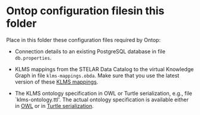 # Ontop configuration filesin this folder 

Place in this folder these configuration files required by Ontop:

* Connection details to an existing PostgreSQL database in file `db.properties`.

* KLMS mappings from the STELAR Data Catalog to the virtual Knowledge Graph in file `klms-mappings.obda`. Make sure that you use the latest version of these [KLMS mappings](https://github.com/stelar-eu/klms-ontology/blob/main/mappings/klms-mappings.obda).

* The KLMS ontology specification in OWL or Turtle serialization, e.g., file `klms-ontology.ttl'. The actual ontology specification is available either in [OWL](https://github.com/stelar-eu/klms-ontology/blob/main/klms-model.owl) or in [Turtle serialization](https://github.com/stelar-eu/klms-ontology/blob/main/serializations/klms-ontology.ttl).

